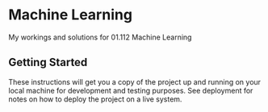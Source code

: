 # Machine Learning

My workings and solutions for 01.112 Machine Learning

## Getting Started

These instructions will get you a copy of the project up and running on your local machine for development and testing purposes. See deployment for notes on how to deploy the project on a live system.
